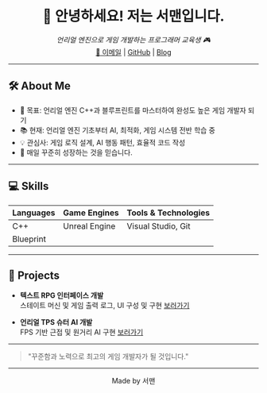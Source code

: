 <!-- 프로필 헤더 -->
<h1 align="center">👋 안녕하세요! 저는 서맨입니다.</h1>
<p align="center">
  <em>언리얼 엔진으로 게임 개발하는 프로그래머 교육생 🎮</em><br/>
  <a href="mailto:seohascome20th@naver.com">📧 이메일</a> |
  <a href="https://github.com/seowooyoung119">GitHub</a> |
  <a href="https://blog.naver.com/seowool719">Blog</a>
</p>

---

<!-- 자기소개 -->
## 🛠️ About Me

- 🎯 목표: 언리얼 엔진 C++과 블루프린트를 마스터하여 완성도 높은 게임 개발자 되기  
- 📚 현재: 언리얼 엔진 기초부터 AI, 최적화, 게임 시스템 전반 학습 중  
- 💡 관심사: 게임 로직 설계, AI 행동 패턴, 효율적 코드 작성  
- 🚀 매일 꾸준히 성장하는 것을 믿습니다.

---

<!-- 기술 스택 -->
## 💻 Skills

| Languages | Game Engines | Tools & Technologies |
| --------- | ------------ | -------------------- |
| C++       | Unreal Engine| Visual Studio, Git   |
| Blueprint |              |                      |

---

<!-- 프로젝트 -->
## 📂 Projects

- **텍스트 RPG 인터페이스 개발**  
  스테이트 머신 및 게임 출력 로그, UI 구성 및 구현   <a href="https://github.com/dltjgh17/PJT1">보러가기</a>

- **언리얼 TPS 슈터 AI 개발**  
  FPS 기반 근접 및 원거리 AI 구현 <a href="https://github.com/dltjgh17/PJT1](https://github.com/seowooyoung119/3rd_4th-Team15-CH3-Project">보러가기</a>

---

<!-- 동기 부여 -->
> "꾸준함과 노력으로 최고의 게임 개발자가 될 것입니다."

---

<p align="center">
  Made by 서맨
</p>
